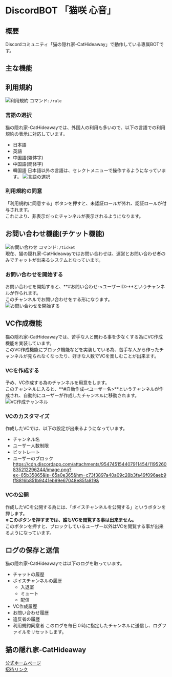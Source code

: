 # DiscordBOT 「猫咲 心音」

## 概要
Discordコミュニティ「猫の隠れ家-CatHideaway」で動作している専属BOTです。
## 主な機能
## 利用規約
![利用規約](https://cdn.discordapp.com/attachments/954745154407911454/1195257604247650395/image.png?ex=65b35563&is=65a0e063&hm=c3d20f00da510ceb480d6c261c58f274826a0fc49b53d34846112a6891283216&)
コマンド: `/rule`<br>
### 言語の選択
猫の隠れ家-CatHideawayでは、外国人の利用も多いので、以下の言語での利用規約の表示に対応しています。<br>
- 日本語
- 英語
- 中国語(繁体字)
- 中国語(簡体字)
- 韓国語
日本語以外の言語は、セレクトメニューで操作するようになっています。
![言語の選択](https://cdn.discordapp.com/attachments/954745154407911454/1196326806974898338/image.png?ex=65b73929&is=65a4c429&hm=4d4f6eacc3e71677191c09f7076a163982c08ea073d742b7463d523fa3c7e8e1&)
### 利用規約の同意
「利用規約に同意する」ボタンを押すと、未認証ロールが外れ、認証ロールが付与されます。<br>
これにより、非表示だったチャンネルが表示されるようになります。
## お問い合わせ機能(チケット機能)
![お問い合わせ](https://cdn.discordapp.com/attachments/954745154407911454/1195258917563940984/image.png?ex=65b3569c&is=65a0e19c&hm=9d2541884ca901c7bb76390a1a32622dcce6178748b2b0b6efb702b0c9eb2393&)
コマンド: `/ticket`<br>
現在、猫の隠れ家-CatHideawayではお問い合わせは、運営とお問い合わせ者のみでチャットが出来るシステムとなっています。<br>
### お問い合わせを開始する
お問い合わせを開始すると、**#お問い合わせ-<ユーザーID>**というチャンネルが作られます。<br>
このチャンネルでお問い合わせをする形になります。
![お問い合わせを開始する](https://cdn.discordapp.com/attachments/954745154407911454/1195259461007314996/image.png?ex=65b3571e&is=65a0e21e&hm=fe849e78c100f80e8118a29b2baa1dcca87e8957bbdac4f46da4f2b2e5662f08&)
## VC作成機能
猫の隠れ家-CatHideawayでは、苦手な人と関わる事を少なくする為にVC作成機能を実装しています。<br>
このVC作成機能にブロック機能などを実装している為、苦手な人から作ったチャンネルが見られなくなったり、好きな人数でVCを楽しむことが出来ます。
### VCを作成する
予め、VC作成する為のチャンネルを用意をします。<br>
このチャンネルに入ると、**#自動作成-<ユーザー名>**というチャンネルが作成され、自動的にユーザーが作成したチャンネルに移動されます。
![VC作成チャンネル](https://cdn.discordapp.com/attachments/954745154407911454/1196330004611608616/image.png?ex=65b73c23&is=65a4c723&hm=1c177dc4a8df459935cf634a2b7770798af4183a925f4e95d109b99879ff0f5f&)
### VCのカスタマイズ
作成したVCでは、以下の設定が出来るようになっています。<br>
- チャンネル名
- ユーザー人数制限
- ビットレート
- ユーザーのブロック
https://cdn.discordapp.com/attachments/954745154407911454/1195260835212296244/image.png?ex=65b35865&is=65a0e365&hm=c73f3897a40a09c28b3fa49f096aeb9ff8816b851b9441eb99e67048e85fa819&
### VCの公開
作成したVCを公開する為には、「ボイスチャンネルを公開する」というボタンを押します。<br>
__※このボタンを押すまでは、誰もVCを閲覧する事は出来ません。__<br>
このボタンを押すと、ブロックしているユーザー以外はVCを閲覧する事が出来るようになっています。
## ログの保存と送信
猫の隠れ家-CatHideawayでは以下のログを取っています。<br>
- チャットの履歴
- ボイスチャンネルの履歴
  - 入退室
  - ミュート
  - 配信
- VC作成履歴
- お問い合わせ履歴
- 違反者の履歴
- 利用規約同意者
このログを毎日０時に指定したチャンネルに送信し、ログファイルをリセットします。
## 猫の隠れ家-CatHideaway
[公式ホームページ](https://nekosanq.net/cathideaway.html)<br>
[招待リンク](https://nekosanq.net/cathideaway/invite)
